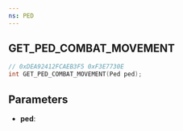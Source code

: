 ```yaml
---
ns: PED
---
```

## GET_PED_COMBAT_MOVEMENT

```c
// 0xDEA92412FCAEB3F5 0xF3E7730E
int GET_PED_COMBAT_MOVEMENT(Ped ped);
```

## Parameters
* **ped**:
